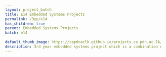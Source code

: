```yaml
---
layout: project_batch
title: E14 Embedded Systems Projects
permalink: /3yp/e14
has_children: true
parent: Embedded Systems Projects
batch: e14
    
default_thumb_image: https://cepdnaclk.github.io/projects.ce.pdn.ac.lk/data/categories/3yp/thumbnail.jpg
description: 3rd year embedded systems project which is a combination of CO321, CO324 and CO325 courses
---
```

